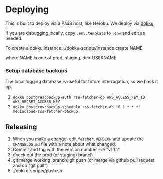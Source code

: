 Deploying
=========

This is built to deploy via a PaaS host, like Heroku. We deploy via [dokku](https://dokku.com).

If you are debugging locally, copy `.env.template` to `.env` and edit as needed.

To create a dokku instance:
./dokku-scripts/instance create NAME

where NAME is one of prod, staging, dev-USERNAME

### Setup database backups

The local logging database is useful for future interrogation, so we back it up.

1. `dokku postgres:backup-auth rss-fetcher-db AWS_ACCESS_KEY_ID AWS_SECRET_ACCESS_KEY`
2. `dokku postgres:backup-schedule rss-fetcher-db "0 1 * * *" mediacloud-rss-fetcher-backup`

Releasing
---------

1. When you make a change, edit `fetcher.VERSION` and update the `CHANGELOG.md` file with a note about what changed.
2. Commit and tag with the version number - ie "v1.1.1"
3. check out the prod (or staging) branch
4. git merge working_branch; git push (or merge via github pull request and do "git pull")
6. ./dokku-scripts/push.sh
